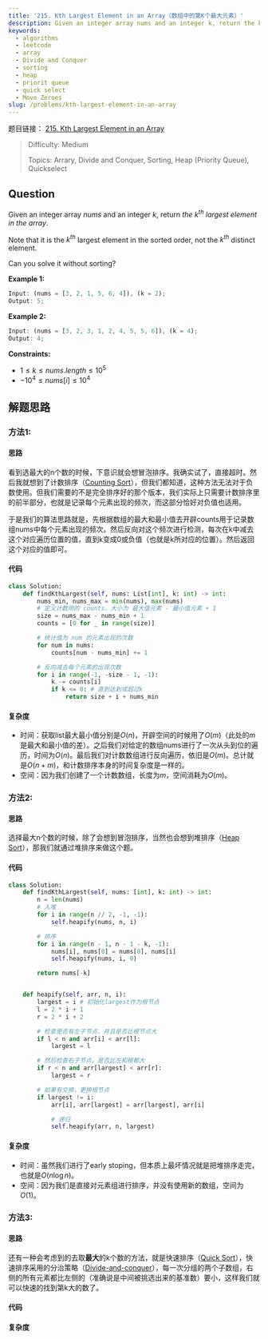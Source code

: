```yaml
---
title: '215. Kth Largest Element in an Array（数组中的第K个最大元素）'
description: Given an integer array nums and an integer k, return the kth largest element in the array. Note that it is the kth largest element in the sorted order, not the kth distinct element.
keywords:
  - algorithms
  - leetcode
  - array
  - Divide and Conquer
  - sorting
  - heap
  - priorit queue
  - quick select
  - Move Zeroes
slug: /problems/kth-largest-element-in-an-array
---
```


题目链接：
[215. Kth Largest Element in an Array](https://leetcode.com/problems/kth-largest-element-in-an-array/)

> Difficulty: Medium
>
> Topics: Arrary, Divide and Conquer, Sorting, Heap (Priority Queue), Quickselect

## Question

Given an integer array $nums$ and an integer $k$, return _the_ $k^{th}$ _largest element in the array_.

Note that it is the $k^{th}$ largest element in the sorted order, not the $k^{th}$ distinct element.

Can you solve it without sorting?

**Example 1:**

```javascript
Input: (nums = [3, 2, 1, 5, 6, 4]), (k = 2);
Output: 5;
```

**Example 2:**

```javascript
Input: (nums = [3, 2, 3, 1, 2, 4, 5, 5, 6]), (k = 4);
Output: 4;
```

**Constraints:**

- $1 \le k \le nums.length \le 10^5$
- $-10^{4} \le nums[i] \le 10^{4}$

## 解题思路

### 方法1:

#### 思路

看到选最大的n个数的时候，下意识就会想冒泡排序。我确实试了，直接超时。然后我就想到了计数排序（[Counting Sort](https://en.wikipedia.org/wiki/Counting_sort)），但我们都知道，这种方法无法对于负数使用。但我们需要的不是完全排序好的那个版本，我们实际上只需要计数排序里的前半部分，也就是记录每个元素出现的频次，而这部分恰好对负值也适用。

于是我们的算法思路就是，先根据数组的最大和最小值去开辟counts用于记录数组nums中每个元素出现的频次。然后反向对这个频次进行检测，每次在k中减去这个对应遍历位置的值，直到k变成0或负值（也就是k所对应的位置）。然后返回这个对应的值即可。

#### 代码

```python
class Solution:
    def findKthLargest(self, nums: List[int], k: int) -> int:
        nums_min, nums_max = min(nums), max(nums)
        # 定义计数用的 counts，大小为 最大值元素 - 最小值元素 + 1
        size = nums_max - nums_min + 1
        counts = [0 for _ in range(size)]

        # 统计值为 num 的元素出现的次数
        for num in nums:
            counts[num - nums_min] += 1

        # 反向减去每个元素的出现次数
        for i in range(-1, -size - 1, -1):
            k -= counts[i]
            if k <= 0: # 直到达到或超过k
                return size + i + nums_min
```

#### 复杂度

- 时间：获取list最大最小值分别是$O(n)$，开辟空间的时候用了$O(m)$（此处的$m$是最大和最小值的差）。之后我们对给定的数组nums进行了一次从头到位的遍历，时间为$O(n)$。最后我们对计数数组进行反向遍历，依旧是$O(m)$。总计就是$O(n + m)$，和计数排序本身的时间复杂度是一样的。
- 空间：因为我们创建了一个计数数组，长度为$m$，空间消耗为$O(m)$。

### 方法2:

#### 思路

选择最大n个数的时候，除了会想到冒泡排序，当然也会想到堆排序（[Heap Sort](https://en.wikipedia.org/wiki/Heapsort)），那我们就通过堆排序来做这个题。

#### 代码

```python
class Solution:
    def findKthLargest(self, nums: [int], k: int) -> int:
        n = len(nums)
        # 入堆
        for i in range(n // 2, -1, -1):
            self.heapify(nums, n, i)

        # 排序
        for i in range(n - 1, n - 1 - k, -1):
            nums[i], nums[0] = nums[0], nums[i]
            self.heapify(nums, i, 0)

        return nums[-k]


    def heapify(self, arr, n, i):
        largest = i # 初始化largest作为根节点
        l = 2 * i + 1
        r = 2 * i + 2

        # 检查是否有左子节点，并且是否比根节点大
        if l < n and arr[i] < arr[l]:
            largest = l

        # 然后检查右子节点，是否比左和根都大
        if r < n and arr[largest] < arr[r]:
            largest = r

        # 如果有交换，更换根节点
        if largest != i:
            arr[i], arr[largest] = arr[largest], arr[i]

            # 递归
            self.heapify(arr, n, largest)
```

#### 复杂度

- 时间：虽然我们进行了early stoping，但本质上最坏情况就是把堆排序走完，也就是$O(n \log{n})$。
- 空间：因为我们是直接对元素组进行排序，并没有使用新的数组，空间为$O(1)$。

### 方法3:

#### 思路

还有一种会考虑到的去取**最大**的k个数的方法，就是快速排序（[Quick Sort](https://en.wikipedia.org/wiki/Quicksort)），快速排序采用的分治策略（[Divide-and-conquer](https://en.wikipedia.org/wiki/Divide-and-conquer_algorithm)），每一次分组的两个子数组，右侧的所有元素都比左侧的（准确说是中间被挑选出来的基准数）要小，这样我们就可以快速的找到第k大的数了。

#### 代码

#### 复杂度

